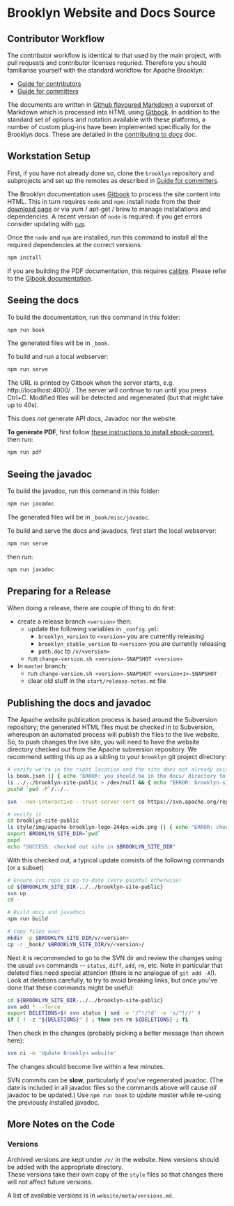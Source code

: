 Brooklyn Website and Docs Source
================================

Contributor Workflow
--------------------

The contributor workflow is identical to that used by the main project, with
pull requests and contributor licenses requried. Therefore you should 
familiarise yourself with the standard workflow for Apache Brooklyn:

* [Guide for contributors][CONTRIB]
* [Guide for committers][COMMIT]

[CONTRIB]: https://brooklyn.apache.org/community/how-to-contribute-docs.html
[COMMIT]: https://brooklyn.apache.org/developers/committers/index.html

The documents are written in [Github flavoured Markdown](https://toolchain.gitbook.com/syntax/markdown.html) a superset of Markdown 
which is processed into HTML using [Gitbook](https://github.com/GitbookIO/gitbook). In addition to the standard set of options
and notation available with these platforms, a number of custom plug-ins have been implemented specifically
for the Brooklyn docs. These are detailed in the [contributing to docs](https://brooklyn.apache.org/contributing) doc.  

Workstation Setup
-----------------

First, if you have not already done so, clone the `brooklyn` repository and subprojects
and set up the remotes as described in [Guide for committers][COMMIT].

The Brooklyn documentation uses [Gitbook](https://github.com/GitbookIO/gitbook) to process the site content into HTML. 
This in turn requires `node` and `npm`:
install node from the their [download page](https://nodejs.org/en/) or via yum / apt-get / brew
to manage installations and dependencies.
A recent version of `node` is required:  if you get errors consider updating with 
[`nvm`](http://nvm.sh).

Once the `node` and `npm` are installed, run this command to install all the required dependencies 
at the correct versions:

```bash
npm install
```
If you are building the PDF documentation, this requires [calibre](http://wkhtmltopdf.org/).
Please refer to the [Gibook documentation](https://toolchain.gitbook.com/ebook.html).

Seeing the docs
---------------------------

To build the documentation, run this command in this folder:

```bash
npm run book
```

The generated files will be in `_book`.

To build and run a local webserver:

```bash
npm run serve
```

The URL is printed by Gitbook when the server starts,
e.g. http://localhost:4000/ . The server will continue to run until you press Ctrl+C.
Modified files will be detected and regenerated (but that might take up to 40s).

This does *not* generate API docs, Javadoc nor the website.

**To generate PDF**, first follow [these instructions to install ebook-convert](https://toolchain.gitbook.com/ebook.html), then run:

```bash
npm run pdf
```

Seeing the javadoc
---------------------------

To build the javadoc, run this command in this folder:

```bash
npm run javadoc
```

The generated files will be in `_book/misc/javadoc`.

To build and serve the docs and javadocs, first start the local webserver:

```bash
npm run serve
```

then run:

```bash
npm run javadoc
```

Preparing for a Release
-----------------------

When doing a release, there are couple of thing to do first:
* create a release branch `<version>` then:
  * update the following variables in `_config.yml`:
    * `brooklyn_version` to `<version>` you are currently releasing
    * `brooklyn_stable_version` to `<version>` you are currently releasing
    * `path.doc` to `/v/<version>`
  * run `change-version.sh <version>-SNAPSHOT <version>`
* In `master` branch:
  * run `change-version.sh <version>-SNAPSHOT <version+1>-SNAPSHOT`
  * clear old stuff in the `start/release-notes.md` file
 
Publishing the docs and javadoc
--------------------------------

The Apache website publication process is based around the Subversion repository; 
the generated HTML files must be checked in to Subversion, whereupon an automated process 
will publish the files to the live website.
So, to push changes the live site, you will need to have the website directory checked out 
from the Apache subversion repository. We recommend setting this up as a sibling to your
`brooklyn` git project directory:

```bash
# verify we're in the right location and the site does not already exist
ls book.json || { echo "ERROR: you should be in the docs/ directory to run this command" ; exit 1 ; }
ls ../../brooklyn-site-public > /dev/null && { echo "ERROR: brooklyn-site-public dir already exists" ; exit 1 ; }
pushd `pwd -P`/../..

svn --non-interactive --trust-server-cert co https://svn.apache.org/repos/asf/brooklyn/site brooklyn-site-public

# verify it
cd brooklyn-site-public
ls style/img/apache-brooklyn-logo-244px-wide.png || { echo "ERROR: checkout is wrong" ; exit 1 ; }
export BROOKLYN_SITE_DIR=`pwd`
popd
echo "SUCCESS: checked out site in $BROOKLYN_SITE_DIR"
```

With this checked out, a typical update consists of the following commands (or a subset)

```bash
# Ensure svn repo is up-to-date (very painful otherwise)
cd ${BROOKLYN_SITE_DIR-../../brooklyn-site-public}
svn up
cd -

# Build docs and javadocs
npm run build

# Copy files over
mkdir -p $BROOKLYN_SITE_DIR/v/<version>
cp -r _book/ $BROOKLYN_SITE_DIR/v/<version>/

```

Next it is recommended to go to the SVN dir and 
review the changes using the usual `svn` commands -- `status`, `diff`, `add`, `rm`, etc.
Note in particular that deleted files need special attention (there is no analogue of
`git add -A`!). Look at deletions carefully, to try to avoid breaking links, but once
you've done that these commands might be useful:

```bash
cd ${BROOKLYN_SITE_DIR-../../brooklyn-site-public}
svn add * --force
export DELETIONS=$( svn status | sed -e '/^!/!d' -e 's/^!//' )
if [ ! -z "${DELETIONS}" ] ; then svn rm ${DELETIONS} ; fi
```

Then check in the changes (probably picking a better message than shown here):

```bash
svn ci -m 'Update Brooklyn website'
```

The changes should become live within a few minutes.

SVN commits can be **slow**, particularly if you've regenerated javadoc.
(The date is included in all javadoc files so the commands above will cause *all* javadoc to be updated.)
Use `npm run book` to update master while re-using the previously installed javadoc.

More Notes on the Code
----------------------

### Versions

Archived versions are kept under `/v/` in the website.  New versions should be added with the appropriate directory.  
These versions take their own copy of the `style` files so that changes there will not affect future versions.

A list of available versions is in `website/meta/versions.md`.
